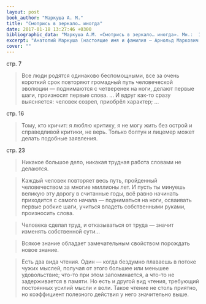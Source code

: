 ```yaml
---
layout: post
book_author: "Маркуша А. М."
title: "Смотрись в зеркало… иногда"
date: 2017-01-18 13:27:46 +0300
bibliographic_data: "Маркуша А.М. «Смотрись в зеркало… иногда». Мн.:  1984 г. – 47 с."
excerpt: "Анатолий Маркуша (настоящие имя и фамилия — Арнольд Маркович Лурье) русский советский писатель, лётчик-истребитель, участник Великой Отечественной войны. Написал много интересных книг о лётчиках, книги для детей, которые переведены на 18 языков мира."
cover: ""
---
```


стр. 7

> Все люди родятся одинаково беспомощными, все за очень короткий срок повторяют громадный путь человеческой эволюции — поднимаются с четверенек на ноги, делают первые шаги, произносят первые слова. … И вдруг как-то сразу выясняется: человек созрел, приобрёл характер; …

стр. 16

> Тому, кто кричит: я люблю критику, я не могу жить без острой и справедливой критики, не верь. Только болтун и лицемер может делать подобные заявления.

стр. 23

> Никакое большое дело, никакая трудная работа словами не делаются.

> Каждый человек повторяет весь путь, пройденный человечеством за многие миллионы лет. И пусть ты минуешь великую эту дорогу в считанные годы, всё равно начинать приходится с самого начала — подниматься на ноги, осваивать первые робкие шаги, учиться владеть собственными руками, произносить слова.

> Человека сделал труд, и отказываться от труда — значит изменять собственной сути…

> Всякое знание обладает замечательным свойством порождать новое знание.

> Есть два вида чтения. Один — когда бездумно плаваешь в потоке чужих мыслей, получая от этого большее или меньшее удовольствие; что-то при этом запоминается, а что-то не задерживается в памяти. Но есть и другой вид чтения, требующий постоянных усилий мысли и воли. Такое чтение не столь приятно, но коэффициент полезного действия у него значительно выше.
